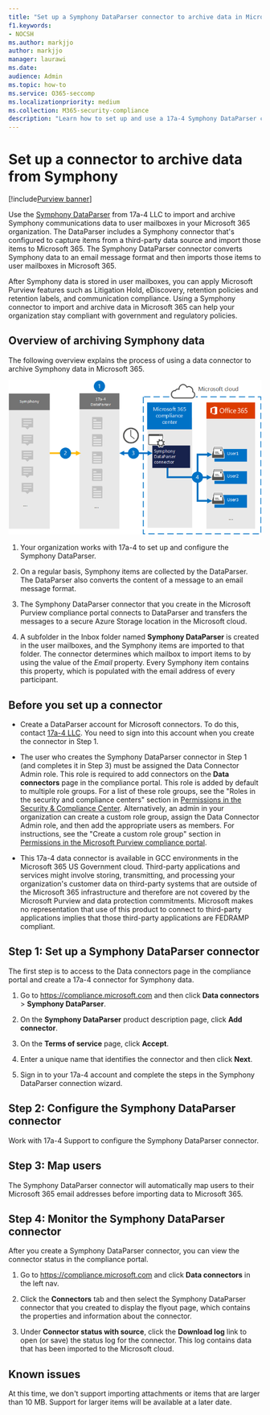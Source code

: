 ```yaml
---
title: "Set up a Symphony DataParser connector to archive data in Microsoft 365"
f1.keywords:
- NOCSH
ms.author: markjjo
author: markjjo
manager: laurawi
ms.date: 
audience: Admin
ms.topic: how-to
ms.service: O365-seccomp
ms.localizationpriority: medium
ms.collection: M365-security-compliance
description: "Learn how to set up and use a 17a-4 Symphony DataParser connector to import and archive Symphony data in Microsoft 365."
---
```


# Set up a connector to archive data from Symphony

[!include[Purview banner](../includes/purview-rebrand-banner.md)]

Use the [Symphony DataParser](https://www.17a-4.com/Symphony-dataparser/) from 17a-4 LLC to import and archive Symphony communications data to user mailboxes in your Microsoft 365 organization. The DataParser includes a Symphony connector that's configured to capture items from a third-party data source and import those items to Microsoft 365. The Symphony DataParser connector converts Symphony data to an email message format and then imports those items to user mailboxes in Microsoft 365.

After Symphony data is stored in user mailboxes, you can apply Microsoft Purview features such as Litigation Hold, eDiscovery, retention policies and retention labels, and communication compliance. Using a Symphony connector to import and archive data in Microsoft 365 can help your organization stay compliant with government and regulatory policies.

## Overview of archiving Symphony data

The following overview explains the process of using a data connector to archive Symphony data in Microsoft 365.

![Archiving workflow for Symphony data from 17a-4.](../media/SymphonyDataParserConnectorWorkflow.png)

1. Your organization works with 17a-4 to set up and configure the Symphony DataParser.

2. On a regular basis, Symphony items are collected by the DataParser. The DataParser also converts the content of a message to an email message format.

3. The Symphony DataParser connector that you create in the Microsoft Purview compliance portal connects to DataParser and transfers the messages to a secure Azure Storage location in the Microsoft cloud.

4. A subfolder in the Inbox folder named **Symphony DataParser** is created in the user mailboxes, and the Symphony items are imported to that folder. The connector determines which mailbox to import items to by using the value of the *Email* property. Every Symphony item contains this property, which is populated with the email address of every participant.

## Before you set up a connector

- Create a DataParser account for Microsoft connectors. To do this, contact [17a-4 LLC](https://www.17a-4.com/contact/). You need to sign into this account when you create the connector in Step 1.

- The user who creates the Symphony DataParser connector in Step 1 (and completes it in Step 3) must be assigned the Data Connector Admin role. This role is required to add connectors on the **Data connectors** page in the compliance portal. This role is added by default to multiple role groups. For a list of these role groups, see the "Roles in the security and compliance centers" section in [Permissions in the Security & Compliance Center](../security/office-365-security/permissions-in-the-security-and-compliance-center.md#roles-in-the-security--compliance-center). Alternatively, an admin in your organization can create a custom role group, assign the Data Connector Admin role, and then add the appropriate users as members. For instructions, see the "Create a custom role group" section in [Permissions in the Microsoft Purview compliance portal](microsoft-365-compliance-center-permissions.md#create-a-custom-role-group).

- This 17a-4 data connector is available in GCC environments in the Microsoft 365 US Government cloud. Third-party applications and services might involve storing, transmitting, and processing your organization's customer data on third-party systems that are outside of the Microsoft 365 infrastructure and therefore are not covered by the Microsoft Purview and data protection commitments. Microsoft makes no representation that use of this product to connect to third-party applications implies that those third-party applications are FEDRAMP compliant.

## Step 1: Set up a Symphony DataParser connector

The first step is to access to the Data connectors page in the compliance portal and create a 17a-4 connector for Symphony data.

1. Go to <https://compliance.microsoft.com> and then click **Data connectors** > **Symphony DataParser**.

2. On the **Symphony DataParser** product description page, click **Add connector**.

3. On the **Terms of service** page, click **Accept**.

4. Enter a unique name that identifies the connector and then click **Next**.

5. Sign in to your 17a-4 account and complete the steps in the Symphony DataParser connection wizard.

## Step 2: Configure the Symphony DataParser connector

Work with 17a-4 Support to configure the Symphony DataParser connector.

## Step 3: Map users

The Symphony DataParser connector will automatically map users to their Microsoft 365 email addresses before importing data to Microsoft 365.

## Step 4: Monitor the Symphony DataParser connector

After you create a Symphony DataParser connector, you can view the connector status in the compliance portal.

1. Go to <https://compliance.microsoft.com> and click **Data connectors** in the left nav.

2. Click the **Connectors** tab and then select the Symphony DataParser connector that you created to display the flyout page, which contains the properties and information about the connector.

3. Under **Connector status with source**, click the **Download log** link to open (or save) the status log for the connector. This log contains data that has been imported to the Microsoft cloud.

## Known issues

At this time, we don't support importing attachments or items that are larger than 10 MB. Support for larger items will be available at a later date.
